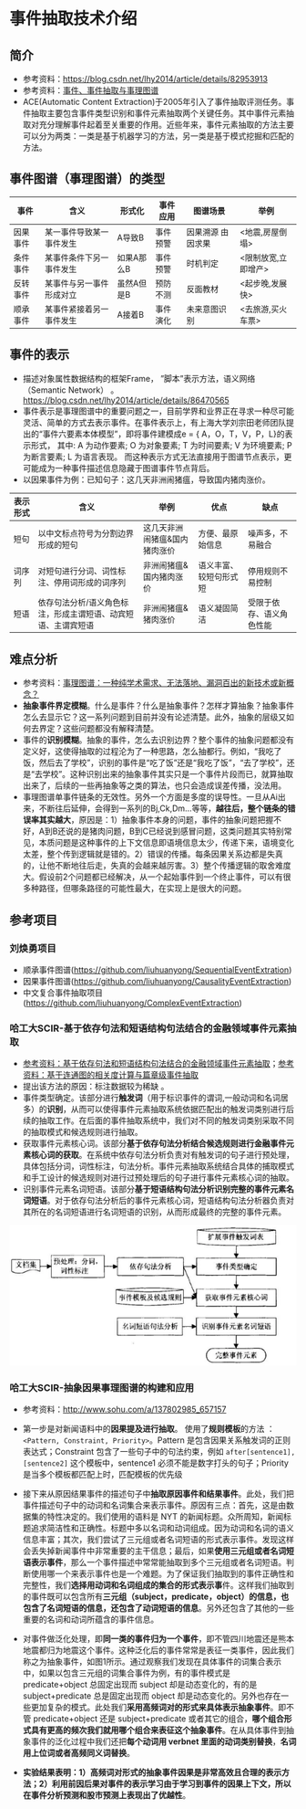 # 事件抽取技术介绍

## 简介

- 参考资料：<https://blog.csdn.net/lhy2014/article/details/82953913>
- 参考资料：[事件、事件抽取与事理图谱](https://blog.csdn.net/lhy2014/article/details/85806973)
-  ACE(Automatic Content Extraction)于2005年引入了事件抽取评测任务。事件抽取主要包含事件类型识别和事件元素抽取两个关键任务。其中事件元素抽取对充分理解事件起着至关重要的作用。近些年来，事件元素抽取的方法主要可以分为两类：一类是基于机器学习的方法，另一类是基于模式挖掘和匹配的方法。 

## 事件图谱（事理图谱）的类型

| 事件     | 含义                     | 形式化     | 事件应用 | 图谱场景          | 举例                |
| -------- | ------------------------ | ---------- | -------- | ----------------- | ------------------- |
| 因果事件 | 某一事件导致某一事件发生 | A导致B     | 事件预警 | 因果溯源 由因求果 | <地震,房屋倒塌>     |
| 条件事件 | 某事件条件下另一事件发生 | 如果A那么B | 事件预警 | 时机判定          | <限制放宽,立即增产> |
| 反转事件 | 某事件与另一事件形成对立 | 虽然A但是B | 预防不测 | 反面教材          | <起步晚,发展快>     |
| 顺承事件 | 某事件紧接着另一事件发生 | A接着B     | 事件演化 | 未来意图识别      | <去旅游,买火车票>   |

## 事件的表示

-   描述对象属性数据结构的框架Frame， ”脚本”表示方法，语义网络（Semantic Network） 。<https://blog.csdn.net/lhy2014/article/details/86470565>
-  事件表示是事理图谱中的重要问题之一，目前学界和业界正在寻求一种尽可能灵活、简单的方式去表示事件。在事件表示上，有上海大学刘宗田老师团队提出的“事件六要素本体模型”，即将事件建模成e = { A，O，T，V，P，L}的表示形式， 其中: A 为动作要素; O 为对象要素; T 为时间要素; V 为环境要素; P 为断言要素; L 为语言表现。 而这种表示方式无法直接用于图谱节点表示，更可能成为一种事件描述信息隐藏于图谱事件节点背后。
-  以因果事件为例：已知句子：这几天非洲闹猪瘟，导致国内猪肉涨价。

| 表示形式 | 含义                                                         | 举例                          | 优点                   | 缺点                     |
| -------- | ------------------------------------------------------------ | ----------------------------- | ---------------------- | ------------------------ |
| 短句     | 以中文标点符号为分割边界形成的短句                           | 这几天非洲闹猪瘟&国内猪肉涨价 | 方便、最原始信息       | 噪声多，不易融合         |
| 词序列   | 对短句进行分词、词性标注、停用词形成的词序列                 | 非洲闹猪瘟&国内猪肉涨价       | 语义丰富、较短句形式短 | 停用规则不易控制         |
| 短语     | 依存句法分析/语义角色标注，形成主谓短语、动宾短语、主谓宾短语 | 非洲闹猪瘟&猪肉涨价           | 语义凝固简洁           | 受限于依存、语义角色性能 |

## 难点分析

- 参考资料：[事理图谱：一种纯学术需求、无法落地、漏洞百出的新技术或新概念？](https://blog.csdn.net/lhy2014/article/details/102093751)
- **抽象事件界定模糊**。什么是事件？什么是抽象事件？怎样才算抽象？抽象事件怎么去显示它？这一系列问题到目前并没有论述清楚。此外，抽象的层级又如何去界定？这些问题都没有解释清楚。 
- 事件的**识别模糊**。抽象的事件，怎么去识别边界？整个事件的抽象问题都没有定义好，这使得抽取的过程沦为了一种思路，怎么抽都行。例如，“我吃了饭，然后去了学校”，识别的事件是“吃了饭”还是“我吃了饭”，“去了学校”，还是“去学校”。这种识别出来的抽象事件其实只是一个事件片段而已，就算抽取出来了，后续的一些再抽象等之类的算法，也只会造成误差传播，没法用。
- 事理图谱单事件链条的无效性。另外一个方面是多度的误导性。一旦从Ai出来，不断往后延伸，会得到一系列的Bj,Ck,Dm…等等，**越往后，整个链条的错误率其实越大**，原因是：1）抽象事件本身的问题，事件的抽象问题把握不好，A到B还说的是猪肉问题，B到C已经说到感冒问题，这类问题其实特别常见，本质问题是这种事件的上下文信息即语境信息太少，传递下来，语境变化太差，整个传到逻辑就是错的。2）错误的传播。每条因果关系边都是失真的，让他不断地往后走，失真的会越来越厉害。3）整个传播逻辑的取舍难度大。假设前2个问题都已经解决，从一个起始事件到一个终止事件，可以有很多种路径，但哪条路径的可能性最大，在实现上是很大的问题。

## 参考项目

### 刘焕勇项目

- 顺承事件图谱(https://github.com/liuhuanyong/SequentialEventExtration)
- 因果事件图谱(https://github.com/liuhuanyong/CausalityEventExtraction) 
- 中文复合事件抽取项目(https://github.com/liuhuanyong/ComplexEventExtraction) 

### 哈工大SCIR-基于依存句法和短语结构句法结合的金融领域事件元素抽取

- [参考资料：基于依存句法和短语结构句法结合的金融领域事件元素抽取](https://mp.weixin.qq.com/s?__biz=MzIxMjAzNDY5Mg==&mid=2650792252&idx=1&sn=8467f03d594c8d5b25658175381af9a6&chksm=8f4774d7b830fdc1041401d9de298ec44f1ca6e7f6f6cf8250c8d71ce19628b8c6d94f159f58&scene=21#wechat_redirect)；[参考资料：基于连通图的相关度计算与篇章级事件抽取](https://www.jiqizhixin.com/articles/2018-06-29-2)
-  提出该方法的原因：标注数据较为稀缺 。
- 事件类型确定。该部分进行**触发词**（用于标识事件的谓词,一般动词和名词居多）的**识别**，从而可以使得事件元素抽取系统依据匹配出的触发词类别进行后续的抽取工作。在后面的事件抽取系统中，我们对不同的触发词类别采取不同的抽取模式和候选规则进行抽取。
- 获取事件元素核心词。该部分**基于依存句法分析结合候选规则进行金融事件元素核心词的获取**。在系统中依存句法分析负责对有触发词的句子进行预处理，具体包括分词，词性标注，句法分析。事件元素抽取系统结合具体的捕取模式和手工设计的候选规则对进行过预处理后的句子进行事件元素核心词的抽取。
- 识别事件元素名词短语。该部分**基于短语结构句法分析识别完整的事件元素名词短语**。对于依存句法分析后的事件元素核心词，短语结构句法分析器负责对其所在的名词短语进行名词短语的识别，从而形成最终的完整的事件元素。

![image-20191121151646812](img\image-20191121151646812.png)

### 哈工大SCIR-抽象因果事理图谱的构建和应用

- 参考资料：<http://www.sohu.com/a/137802985_657157>
-  第一步是对新闻语料中的**因果提及进行抽取**。 使用了**规则模板**的方法 ： `<Pattern, Constraint, Priority>`。Pattern 是包含因果关系触发词的正则表达式；Constraint 包含了一些句子中的句法约束，例如 `after[sentence1], [sentence2]` 这个模板中，sentence1 必须不能是数字打头的句子；Priority 是当多个模板都匹配上时，匹配模板的优先级 

-  接下来从原因结果事件的描述句子中**抽取原因事件和结果事件**。此处，我们把事件描述句子中的动词和名词集合来表示事件。原因有三点：首先，这是由数据集的特性决定的。我们使用的语料是 NYT 的新闻标题。众所周知，新闻标题追求简洁性和正确性。标题中多以名词和动词组成。因为动词和名词的语义信息丰富；其次，我们尝试了三元组或者名词短语的形式表示事件。发现这样会丢失掉新闻事件中非常重要的主干信息；最后，如果**使用三元组或者名词短语表示事件**，那么一个事件描述中常常能抽取到多个三元组或者名词短语。判断使用哪一个来表示事件也是一个难题。为了保证我们抽取到的事件正确性和完整性，我们**选择用动词和名词组成的集合的形式表示事**件。这样我们抽取到的事件既可以包含所有**三元组（subject，predicate，object）的信息，也包含了名词短语的信息，还包含了动词短语的信息**。另外还包含了其他的一些重要的名词和动词所蕴含的事件信息。 

-  对事件做泛化处理，即**同一类的事件归为一个事件**，即不管四川地震还是熊本地震都归为地震这个事件。这种泛化后的事件常常是表征一类事件，因此我们称之为抽象事件，如图1所示。通过观察我们发现在具体事件的词集合表示中，如果以包含三元组的词集合事件为例，有的事件模式是 predicate+object 总固定出现而 subject 却是动态变化的，有的是 subject+predicate 总是固定出现而 object 却是动态变化的。另外也存在一些更加复杂的模式。此处我们**采用高频词对的形式来具体表示抽象事件**。即不管 predicate+object 还是 subject+predicate 或者其它的组合，**哪个组合形式具有更高的频次我们就用哪个组合来表征这个抽象事件**。在从具体事件到抽象事件的泛化过程中我们还把**每个动词用 verbnet 里面的动词类别替换**，**名词用上位词或者高频同义词替换**。 
-  **实验结果表明：1）高频词对形式的抽象事件因果是非常高效且合理的表示方法；2）利用前因后果对事件的表示学习由于学习到事件的因果上下文，所以在事件分析预测和股市预测上表现出了优越性**。 

